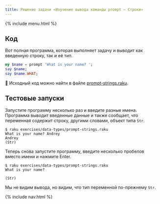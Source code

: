 ```yaml
---
title: Решение задачи «Изучение вывода команды prompt — Строки»
---
```


{% include menu.html %}

## Код

Вот полная программа, которая выполняет задачу и выводит как введенную строку, так и её тип.

```raku
my $name = prompt 'What is your name? ';
say $name;
say $name.WHAT;
```

🦋 Исходный код можно найти в файле [prompt-strings.raku](https://github.com/ash/raku-course/blob/master/exercises/typed-variables/prompt-strings.raku).

## Тестовые запуски

Запустите программу несколько раз и введите разные имена. Программа выводит введенные данные и также сообщает, что переменная содержит строку, другими словами, объект типа `Str`.

```console
$ raku exercises/data-types/prompt-strings.raku
What is your name? Andrey
Andrey
(Str)
```

Теперь снова запустите программу, введите несколько пробелов вместо имени и нажмите Enter.

```console
$ raku exercises/data-types/prompt-strings.raku
What is your name?    

(Str)
```

Мы не видим вывода, но видим, что тип переменной по-прежнему `Str`.

{% include nav.html %}